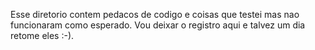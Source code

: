 Esse diretorio contem pedacos de codigo e coisas que testei mas nao funcionaram como esperado.
Vou deixar o registro aqui e talvez um dia retome eles :-).

